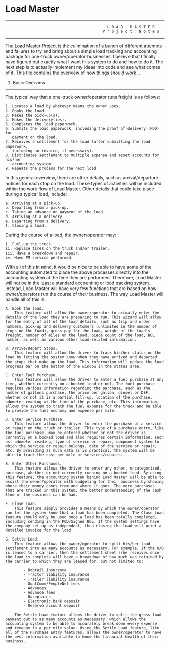 # Load Master
********************************************************************************
                                                 L O A D   M A S T E R                              
                                               P r o j e c t   N o t e s                            
********************************************************************************

The Load Master Project is the culmination of a bunch of different attempts and failures to try and bring about a simple load tracking and accounting package for one-truck owner/operator businesses. I believe that I finally have figured out exactly what I want this system to do and how to do it. The next step is to actually implement my ideas into code and see what comes of it. This file contains the overview of how things should work...

1. Basic Overview
-----------------
The typical way that a one-truck owner/operator runs freight is as follows:
    
    1. Locates a load by whatever means the owner uses.
    2. Books the load.
    3. Makes the pick-up(s).
    4. Makes the delivery(ies).
    5. Completes the load paperwork.
    6. Submits the load paperwork, including the proof of delivery (POD) for
       payment on the load.
    7. Receives a settlement for the load (after submitting the load paperwork,
       including an invoice, if necessary).
    8. Distributes settlement to multiple expense and asset accounts for his/her
       accounting system.
    9. Repeats the process for the next load.

In this general overview, there are other details, such as arrival/departure notices for each stop on the load. These types of activities will be included within the work flow of Load Master. Other details that could take place during a typical load, include:

    a. Arriving at a pick-up.
    b. Departing from a pick-up.
    c. Taking an advance on payment of the load.
    d. Arriving at a delivery.
    e. Departing from a delivery.
    f. Closing a load.

During the course of a load, the owner/operator may:

    i. Fuel up the truck.
    ii. Replace tires on the truck and/or trailer.
    iii. Have a breakdown and repair.
    iv. Have PM service performed.

With all of this in mind, it would be nice to be able to have some of the accounting automated to place the above processes directly into the accounting system at the time they are performed. Therefore, Load Master will not be in the least a standard accounting or load tracking system. Instead, Load Master will have very few functions that are based on how owner/operators run the course of their business. The way Load Master will handle all of this is:

    A. Book the load.
        This feature will allow the owner/operator to actually enter the details of the load they are preparing to run. This wizard will allow for the entry of all of the load details, such as trip and order numbers, pick-up and delivery customers (unlimited in the number of stops on the load), gross pay for the load, weight of the load's freight, number of miles on the load, piece count of the load, BOL number, as well as various other load-related information.

    B. Arrive/Depart Stops.
        This feature will allow the driver to track his/her status on the load by letting the system know when they have arrived and departed the stops that make up the load. This information will update the load progress bar on the bottom of the window in the status area.

    C. Enter Fuel Purchase.
        This feature will allow the driver to enter a fuel purchase at any time, whether currently on a booked load or not. The fuel purchase requires various information regarding the purchase, such as the number of gallons purchase, the price per gallon, diesel or DEF, whether or not it is a partial fill-up, location of the purchase, odometer reading at the time of the purchase, etc. This information allows the system to track the fuel expense for the truck and be able to provide the fuel economy and expense per mile.

    D. Enter Service Purchase.
        This feature allows the driver to enter the purchase of a service or repair on the truck or trailer. This type of a purchase entry, like the fuel purchase, may be entered whether or not the driver is currently on a booked load and also requires certain information, such as: odometer reading, type of service or repair, component system to which the service or repair belongs, date of the service or repair, etc. By providing as much data as is practical, the system will be able to track the cost per mile of services/repairs.

    E. Enter Other Purchases.
        This feature allows the driver to enter any other, uncategorized, purchase, whether or not currently running on a booked load. By using this feature, the accounting system behind Load Master will be able to assist the owner/operator with budgeting for their business by showing where their money comes from and where it goes. The more purchases that are tracked in this system, the better understanding of the cash flow of the business can be had.

    F. Close Load.
        This feature simply provides a means by which the owner/operator can let the system know that a load has been completed. The Close Load feature should only be used once a load has been totally completed, including sending in the POD/Signed BOL. If the system settings have the company set up as independent, then closing the load will print a detailed invoice for the load.

    G. Settle Load.
        This feature allows the owner/operator to split his/her load settlement into as many accounts as necessary. For example, if the O/O is leased to a carrier, then the settlement sheet s/he receives once the load is complete will have a breakdown of how much was retained by the carrier to which they are leased for, but not limited to:

            - Bobtail insurance
            - Tractor liability insurance
            - Trailer liability insurance
            - QualComm/PeopleNet fees
            - Advances
            - Advance fees
            - Baseplates
            - Electronic bank deposit
            - Reserve account deposit

        The Settle Load feature allows the driver to split the gross load payment out to as many accounts as necessary, which allows the accounting system to be able to accurately break down every expense and revenue to a per mile value. Using the Settle Load feature, like all of the Purchase Entry features, allows the owner/operator to have the best information available to know the financial health of their business.
